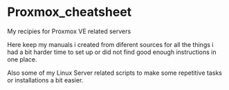 # Proxmox_cheatsheet
My recipies for Proxmox VE related servers

Here keep my manuals i created from diferent sources for all the things i had a bit harder time to set up or did not find good enough instructions in one place.

Also some of my Linux Server related scripts to make some repetitive tasks or installations a bit easier.